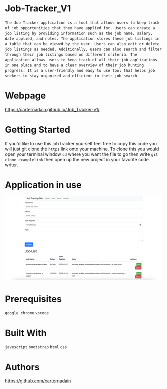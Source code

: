# Job-Tracker_V1
`The Job Tracker application is a tool that allows users to keep track of job opportunities that they have applied for. Users can create a job listing by providing information such as the job name, salary, date applied, and notes. The application stores these job listings in a table that can be viewed by the user. Users can also edit or delete job listings as needed. Additionally, users can also search and filter through their job listings based on different criteria. The application allows users to keep track of all their job applications in one place and to have a clear overview of their job hunting progress. It is a user-friendly and easy to use tool that helps job seekers to stay organized and efficient in their job search.`

# Webpage 
https://carternadain.github.io/Job_Tracker-v1/


# Getting Started
If you'd like to use this job tracker yourself feel free to copy this code you will just git clone the `https` link onto your machine. To clone this you would open your terminal window `cd` where you want the file to go then write `git clone examplelink` then open up the new project in your favorite code writer. 

# Application in use
<img src="./images/webpage.png" alt="image of application in use">

# Prerequisites
`google chrome`
`vscode`

# Built With 
`javescript`
`bootstrap`
`html`
`css`

# Authors
https://github.com/carternadain